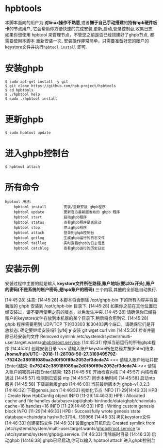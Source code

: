 # hpbtools
本脚本面向的用户为 **对linux操作不熟悉**,或者**懒于自己手动搭建**的**持有hpb硬件板卡**的节点用户,
它会帮助你方便快速的完成安装,更新,启动,登录控制台,收集日志
如果你想使用 hpbtool 来管理节点，不管您之前是否已经搭建好了ghpb节点, 都需要使用本脚本
重新安装一次, 安装操作非常简单，只需要准备好您的账户的keystore文件并执行`hpbtool install`
即可.

# 安装ghpb
```
$ sudo apt-get install -y git
$ git clone https://github.com/hpb-project/hpbtools
$ cd hpbtools
$ ./hpbtool help
$ sudo ./hpbtool install
```

# 更新ghpb
```
$ sudo hpbtool update
```

# 进入ghpb控制台
```
$ hpbtool attach
```

# 所有命令
```
hpbtool 用法:
    hpbtool install        安装/重新安装 ghpb程序
    hpbtool update         更新官方最新版发布的 ghpb 程序
    hpbtool start          启动ghpb程序
    hpbtool status         查看ghpb程序是否启动
    hpbtool stop           停止ghpb程序
    hpbtool attach         登录到ghpb控制台
    hpbtool getlog         生成ghpb运行的日志文件
    hpbtool taillog        实时查看ghpb的日志信息
    hpbtool catchlog       查看ghpb运行的历史日志
```
# 安装示例
安装过程中主要的就是输入 **keystore文件所在路径,账户地址(要以0x开头),账户的密码(不是系统的账户密码,是hpb账户的密码)** 三个内容,其他的全部是自动执行.
>
[14:45:28] 注意:
[14:45:28]   本脚本将会删除 /opt/ghpb-bin 下的所有内容并将最新版的 ghpb 安装到 /opt/ghpb-bin 目录下. 
[14:45:28] 如果你之前在其他位置已经安装过，请不要再使用之前的版本，以免发生冲突.
[14:45:28] 请确保你已经将账户的keystore文件存放到本机器的某个目录下,稍后将会用到它.
[14:45:28] ghpb 程序需要用到 UDP/TCP 下的30303 和30403两个端口，请确保它们是开放状态.
确定要继续安装吗? [y/N] **y**
安装 git wget curl vim
[14:45:30] 检查并删除已经安装的文件
Removed symlink /etc/systemd/system/multi-user.target.wants/ghpb@root.service.
[14:45:31] 停掉当前运行的所有ghpb程序
[14:45:31] 创建安装目录
<<< 请输入账户keystore所在路径并按[Enter]结束: **/home/hpb/UTC--2018-11-28T08-50-27.316949579Z--75242c38918f089aa2d0f50f89a2052ef3dcda74**
<<< 请输入账户地址并按[Enter]结束: **0x75242c38918f089aa2d0f50f89a2052ef3dcda74**
<<< 请输入账户的密码并按[Enter]结束: **123**
[14:45:51] 开始检查内核
[14:45:57] 内核检查通过
[14:45:57] 检测到已安装 ntp
[14:45:57] 同步本地时间
[14:45:58] 启动ntp服务
[14:45:58] 下载最新版ghpb
[14:46:00] 当前最新版本为 ghpb-v1.0.2.3
[14:46:32] 下载gensis.json
[14:46:33] 初始化节点
INFO [11-29|14:46:33]  HPB : Create New HpbConfig object 
INFO [11-29|14:46:33]  HPB : Allocated cache and file handles  database=/opt/ghpb-bin/node/data/ghpb/chaindata cache=16 handles=16
INFO [11-29|14:46:33]  HPB : Writing custom genesis block 
INFO [11-29|14:46:33]  HPB : Successfully wrote genesis state  database=chaindata                              hash=9c3704…f39966
[14:46:33] 拷贝keystore文件
[14:46:33] 创建密码文件
[14:46:33] 设置ghpb开机启动
Created symlink from /etc/systemd/system/multi-user.target.wants/ghpb@root.service to /etc/systemd/system/ghpb@.service.
[14:46:33] 清除临时目录
[14:46:33] 启动ghpb
[14:46:38] ghpb已经启动,你可以输入 hpbtool attach 进入ghpb控制台


